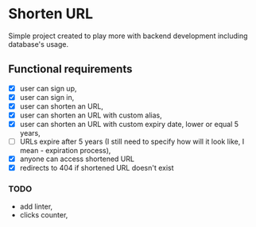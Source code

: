 # Shorten URL

Simple project created to play more with backend development including database's usage. 

## Functional requirements

- [x] user can sign up,
- [x] user can sign in,
- [x] user can shorten an URL,
- [x] user can shorten an URL with custom alias,
- [x] user can shorten an URL with custom expiry date, lower or equal 5 years,
- [ ] URLs expire after 5 years (I still need to specify how will it look like, I mean - expiration process),
- [x] anyone can access shortened URL
- [x] redirects to 404 if shortened URL doesn't exist

### TODO

- add linter,
- clicks counter,
